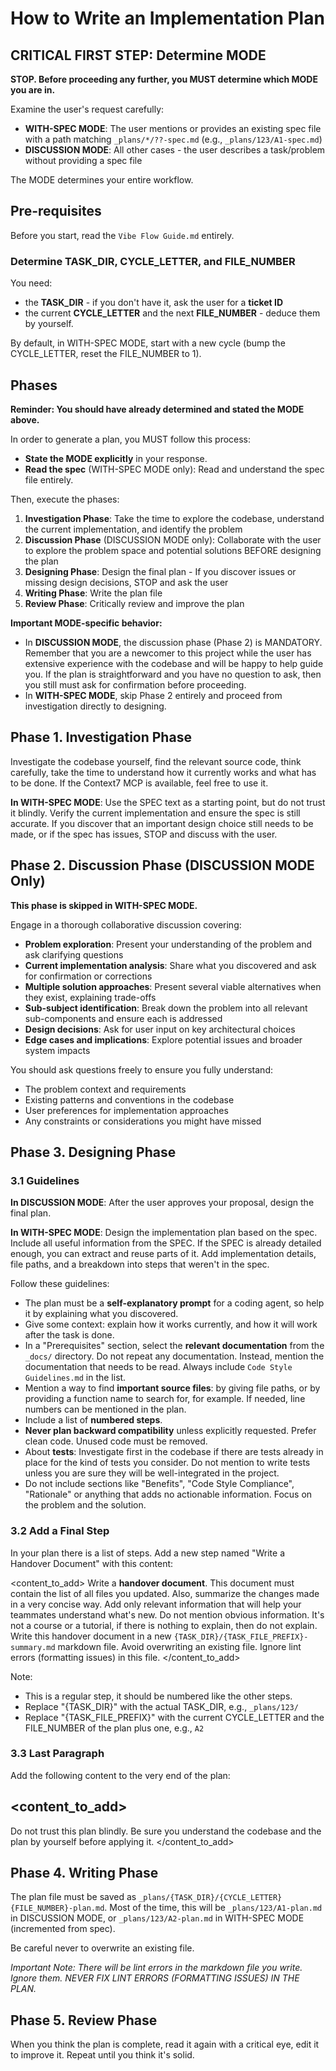 # How to Write an Implementation Plan

## CRITICAL FIRST STEP: Determine MODE

**STOP. Before proceeding any further, you MUST determine which MODE you are in.**

Examine the user's request carefully:

- **WITH-SPEC MODE**: The user mentions or provides an existing spec file with a path matching `_plans/*/??-spec.md` (e.g., `_plans/123/A1-spec.md`)
- **DISCUSSION MODE**: All other cases - the user describes a task/problem without providing a spec file

The MODE determines your entire workflow.

## Pre-requisites

Before you start, read the `Vibe Flow Guide.md` entirely.

### Determine TASK_DIR, CYCLE_LETTER, and FILE_NUMBER

You need:

- the **TASK_DIR** - if you don't have it, ask the user for a **ticket ID**
- the current **CYCLE_LETTER** and the next **FILE_NUMBER** - deduce them by yourself.

By default, in WITH-SPEC MODE, start with a new cycle (bump the CYCLE_LETTER, reset the FILE_NUMBER to 1).

## Phases

**Reminder: You should have already determined and stated the MODE above.**

In order to generate a plan, you MUST follow this process:

- **State the MODE explicitly** in your response.
- **Read the spec** (WITH-SPEC MODE only): Read and understand the spec file entirely.

Then, execute the phases:

1. **Investigation Phase**: Take the time to explore the codebase, understand the current implementation, and identify the problem
2. **Discussion Phase** (DISCUSSION MODE only): Collaborate with the user to explore the problem space and potential solutions BEFORE designing the plan
3. **Designing Phase**: Design the final plan - If you discover issues or missing design decisions, STOP and ask the user
4. **Writing Phase**: Write the plan file
5. **Review Phase**: Critically review and improve the plan

**Important MODE-specific behavior:**

- In **DISCUSSION MODE**, the discussion phase (Phase 2) is MANDATORY. Remember that you are a newcomer to this project while the user has extensive experience with the codebase and will be happy to help guide you. If the plan is straightforward and you have no question to ask, then you still must ask for confirmation before proceeding.
- In **WITH-SPEC MODE**, skip Phase 2 entirely and proceed from investigation directly to designing.

## Phase 1. Investigation Phase

Investigate the codebase yourself, find the relevant source code, think carefully, take the time to understand how it currently works and what has to be done. If the Context7 MCP is available, feel free to use it.

**In WITH-SPEC MODE**: Use the SPEC text as a starting point, but do not trust it blindly. Verify the current implementation and ensure the spec is still accurate. If you discover that an important design choice still needs to be made, or if the spec has issues, STOP and discuss with the user.

## Phase 2. Discussion Phase (DISCUSSION MODE Only)

**This phase is skipped in WITH-SPEC MODE.**

Engage in a thorough collaborative discussion covering:

- **Problem exploration**: Present your understanding of the problem and ask clarifying questions
- **Current implementation analysis**: Share what you discovered and ask for confirmation or corrections
- **Multiple solution approaches**: Present several viable alternatives when they exist, explaining trade-offs
- **Sub-subject identification**: Break down the problem into all relevant sub-components and ensure each is addressed
- **Design decisions**: Ask for user input on key architectural choices
- **Edge cases and implications**: Explore potential issues and broader system impacts

You should ask questions freely to ensure you fully understand:

- The problem context and requirements
- Existing patterns and conventions in the codebase
- User preferences for implementation approaches
- Any constraints or considerations you might have missed

## Phase 3. Designing Phase

### 3.1 Guidelines

**In DISCUSSION MODE**: After the user approves your proposal, design the final plan.

**In WITH-SPEC MODE**: Design the implementation plan based on the spec. Include all useful information from the SPEC. If the SPEC is already detailed enough, you can extract and reuse parts of it. Add implementation details, file paths, and a breakdown into steps that weren't in the spec.

Follow these guidelines:

- The plan must be a **self-explanatory prompt** for a coding agent, so help it by explaining what you discovered.
- Give some context: explain how it works currently, and how it will work after the task is done.
- In a "Prerequisites" section, select the **relevant documentation** from the `_docs/` directory. Do not repeat any documentation. Instead, mention the documentation that needs to be read. Always include `Code Style Guidelines.md` in the list.
- Mention a way to find **important source files**: by giving file paths, or by providing a function name to search for, for example. If needed, line numbers can be mentioned in the plan.
- Include a list of **numbered steps**.
- **Never plan backward compatibility** unless explicitly requested. Prefer clean code. Unused code must be removed.
- About **tests**: Investigate first in the codebase if there are tests already in place for the kind of tests you consider. Do not mention to write tests unless you are sure they will be well-integrated in the project.
- Do not include sections like "Benefits", "Code Style Compliance", "Rationale" or anything that adds no actionable information. Focus on the problem and the solution.

### 3.2 Add a Final Step

In your plan there is a list of steps. Add a new step named "Write a Handover Document" with this content:

<content_to_add>
Write a **handover document**. This document must contain the list of all files you updated. Also, summarize the changes made in a very concise way. Add only relevant information that will help your teammates understand what's new. Do not mention obvious information. It's not a course or a tutorial, if there is nothing to explain, then do not explain. Write this handover document in a new `{TASK_DIR}/{TASK_FILE_PREFIX}-summary.md` markdown file. Avoid overwriting an existing file. Ignore lint errors (formatting issues) in this file.
</content_to_add>

Note:

- This is a regular step, it should be numbered like the other steps.
- Replace "{TASK_DIR}" with the actual TASK_DIR, e.g., `_plans/123/`
- Replace "{TASK_FILE_PREFIX}" with the current CYCLE_LETTER and the FILE_NUMBER of the plan plus one, e.g., `A2`

### 3.3 Last Paragraph

Add the following content to the very end of the plan:

<content_to_add>
---

Do not trust this plan blindly. Be sure you understand the codebase and the plan by yourself before applying it.
</content_to_add>

## Phase 4. Writing Phase

The plan file must be saved as `_plans/{TASK_DIR}/{CYCLE_LETTER}{FILE_NUMBER}-plan.md`. Most of the time, this will be `_plans/123/A1-plan.md` in DISCUSSION MODE, or `_plans/123/A2-plan.md` in WITH-SPEC MODE (incremented from spec).

Be careful never to overwrite an existing file.

_Important Note: There will be lint errors in the markdown file you write. Ignore them. NEVER FIX LINT ERRORS (FORMATTING ISSUES) IN THE PLAN._

## Phase 5. Review Phase

When you think the plan is complete, read it again with a critical eye, edit it to improve it. Repeat until you think it's solid.
